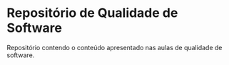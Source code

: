 # Repositório de Qualidade de Software


Repositório contendo o conteúdo apresentado nas aulas de qualidade de software.
